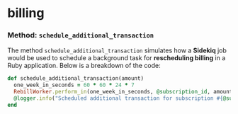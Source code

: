 # billing

### Method: `schedule_additional_transaction`

The method `schedule_additional_transaction` simulates how a **Sidekiq** job would be used to schedule a background task for **rescheduling billing** in a Ruby application. Below is a breakdown of the code:

```ruby
def schedule_additional_transaction(amount)
  one_week_in_seconds = 60 * 60 * 24 * 7
  RebillWorker.perform_in(one_week_in_seconds, @subscription_id, amount)
  @logger.info("Scheduled additional transaction for subscription #{@subscription_id} amount #{amount} in 1 week.")
end


